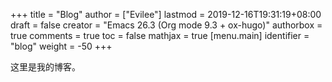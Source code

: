 +++
title = "Blog"
author = ["Evilee"]
lastmod = 2019-12-16T19:31:19+08:00
draft = false
creator = "Emacs 26.3 (Org mode 9.3 + ox-hugo)"
authorbox = true
comments = true
toc = false
mathjax = true
[menu.main]
  identifier = "blog"
  weight = -50
+++

这里是我的博客。
